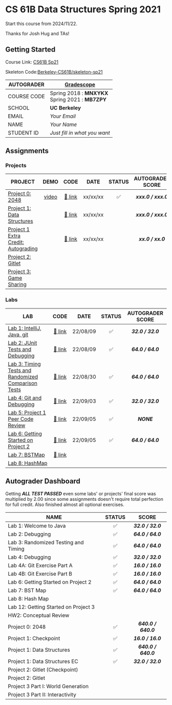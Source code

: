 # CS 61B Data Structures Spring 2021

Start this course from 2024/11/22.

Thanks for Josh Hug and TAs!

## Getting Started

Course Link: [CS61B Sp21](https://sp21.datastructur.es/)

Skeleton Code:[Berkeley-CS61B/skeleton-sp21](https://github.com/Berkeley-CS61B/skeleton-sp21)

| AUTOGRADER  | [Gradescope](https://www.gradescope.com/)             |
| ----------- | ----------------------------------------------------- |
| COURSE CODE | Spring 2018 : **MNXYKX** <br>Spring 2021 : **MB7ZPY** |
| SCHOOL      | **UC Berkeley**                                       |
| EMAIL       | _Your Email_                                          |
| NAME        | _Your Name_                                           |
| STUDENT ID  | _Just fill in what you want_                          |

## Assignments

### Projects

| PROJECT                                                                                          |                         DEMO                         |           CODE            |   DATE   |       STATUS       |  AUTOGRADER SCORE   |
| ------------------------------------------------------------------------------------------------ | :--------------------------------------------------: | :-----------------------: | :------: | :----------------: | :-----------------: |
| [Project 0: 2048](https://sp21.datastructur.es/materials/proj/proj0/proj0)                       | [video]() |  [:link: link](./proj0/)  | xx/xx/xx | :white_check_mark: | **_xxx.0 / xxx.0_** |
| [Project 1: Data Structures](https://sp21.datastructur.es/materials/proj/proj1/proj1)            |                                                      |  [:link: link]()  | xx/xx/xx |  | **_xxx.0 / xxx.0_** |
| [Project 1 Extra Credit: Autograding](https://sp21.datastructur.es/materials/proj/proj1/proj1ec) |                                                      | [:link: link]() | xx/xx/xx |  |  **_xx.0 / xx.0_**  |
| [Project 2: Gitlet](https://sp21.datastructur.es/materials/proj/proj2/proj2)                     |                                                      |                           |          |                    |                     |
| [Project 3: Game Sharing](https://sp21.datastructur.es/materials/proj/proj3/proj3)               |                                                      |                           |          |                    |                     |

### Labs

| LAB                                                                                                         |          CODE          |   DATE   |       STATUS       | AUTOGRADER SCORE  |
| ----------------------------------------------------------------------------------------------------------- | :--------------------: | :------: | :----------------: | :---------------: |
| [Lab 1: IntelliJ, Java, git](https://sp21.datastructur.es/materials/lab/lab1/lab1)                          | [:link: link](./lab1/) | 22/08/09 | :white_check_mark: | **_32.0 / 32.0_** |
| [Lab 2: JUnit Tests and Debugging](https://sp21.datastructur.es/materials/lab/lab2/lab2)                    | [:link: link](./lab2/) | 22/08/09 | :white_check_mark: | **_64.0 / 64.0_** |
| [Lab 3: Timing Tests and Randomized Comparison Tests](https://sp21.datastructur.es/materials/lab/lab3/lab3) | [:link: link](./lab3/) | 22/08/30 | :white_check_mark: | **_64.0 / 64.0_** |
| [Lab 4: Git and Debugging](https://sp21.datastructur.es/materials/lab/lab4/lab4)                            | [:link: link](./lab4/) | 22/09/03 | :white_check_mark: | **_32.0 / 32.0_** |
| [Lab 5: Project 1 Peer Code Review](https://sp21.datastructur.es/materials/lab/lab5/lab5)                   | [:link: link](./lab5/) | 22/09/05 | :white_check_mark: |    **_NONE_**     |
| [Lab 6: Getting Started on Project 2](https://sp21.datastructur.es/materials/lab/lab6/lab6)                 | [:link: link](./lab6/) | 22/09/05 | :white_check_mark: | **_64.0 / 64.0_** |
| [Lab 7: BSTMap](https://sp21.datastructur.es/materials/lab/lab7/lab7)                                       | [:link: link](./lab7/) |  |  | |
| [Lab 8: HashMap](https://sp21.datastructur.es/materials/lab/lab8/lab8)                                      |                        |          |                    |                   |

## Autograder Dashboard

Getting **_ALL TEST PASSED_** even some labs' or projects' final score was multiplied by 2.00 since some assignments doesn't require
total perfection for full credit. Also finished almost all optional exercises.

| NAME                                 |       STATUS       |        SCORE        |
| ------------------------------------ | :----------------: | :-----------------: |
| Lab 1: Welcome to Java               | :white_check_mark: |  **_32.0 / 32.0_**  |
| Lab 2: Debugging                     | :white_check_mark: |  **_64.0 / 64.0_**  |
| Lab 3: Randomized Testing and Timing | :white_check_mark: |  **_64.0 / 64.0_**  |
| Lab 4: Debugging                     | :white_check_mark: |  **_32.0 / 32.0_**  |
| Lab 4A: Git Exercise Part A          | :white_check_mark: |  **_16.0 / 16.0_**  |
| Lab 4B: Git Exercise Part B          | :white_check_mark: |  **_16.0 / 16.0_**  |
| Lab 6: Getting Started on Project 2  | :white_check_mark: |  **_64.0 / 64.0_**  |
| Lab 7: BST Map                       | :white_check_mark: |  **_64.0 / 64.0_**  |
| Lab 8: Hash Map                      |                    |                     |
| Lab 12: Getting Started on Project 3 |                    |                     |
| HW2: Conceptual Review               |                    |                     |
| Project 0: 2048                      | :white_check_mark: | **_640.0 / 640.0_** |
| Project 1: Checkpoint                | :white_check_mark: |  **_16.0 / 16.0_**  |
| Project 1: Data Structures           | :white_check_mark: | **_640.0 / 640.0_** |
| Project 1: Data Structures EC        | :white_check_mark: |  **_32.0 / 32.0_**  |
| Project 2: Gitlet (Checkpoint)       |                    |                     |
| Project 2: Gitlet                    |                    |                     |
| Project 3 Part I: World Generation   |                    |                     |
| Project 3 Part II: Interactivity     |                    |                     |
